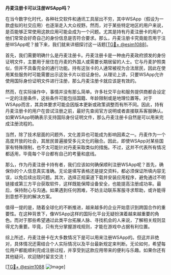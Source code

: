 **丹麦注册卡可以注册WSApp吗？**

在当今数字化时代，各种社交软件和通讯工具层出不穷，其中WSApp（假设为一款虚拟的社交应用）也逐渐走入大众视野。然而，对于某些特定地区的用户来说，是否能够正常使用这款应用可能会成为一个问题。尤其是持有丹麦注册卡的用户，他们常常会好奇自己的身份信息是否符合要求。那么，丹麦注册卡究竟能否用于注册WSApp呢？接下来，我们就来详细探讨这一话题[[TG💪+ @esim1088](https://t.me/s/esim1088)]。

首先，我们需要明确什么是丹麦注册卡。丹麦注册卡是一种由丹麦政府颁发的身份证明文件，主要用于居住在丹麦的外国人或需要长期居留的人士。它与丹麦护照类似，但并不具备完全的通行功能。持有这张卡的人通常被视为合法居民，因此在使用某些服务时可能需要出示这张卡片以验证身份。从理论上讲，只要WSApp允许使用国际身份证明文件进行注册，那么丹麦注册卡就应该是有效的。

然而，在实际操作中，事情并没有那么简单。许多社交平台和服务提供商都会设定一定的注册条件，这些条件可能包括国籍、年龄限制或是地理位置等。对于WSApp而言，其具体要求可能会因版本更新或政策调整而有所不同。因此，持有丹麦注册卡的用户在尝试注册之前，最好先查阅官方说明或者直接联系客服确认。如果WSApp明确表示支持国际身份证明文件，那么丹麦注册卡自然是可以用来完成注册流程的。

当然，除了技术层面的问题外，文化差异也可能成为影响因素之一。丹麦作为一个高度开放的社会，其居民普遍接受多元文化的融合。因此，即使WSApp对某些国家有特殊限制，也不太可能针对丹麦采取类似的措施。不过，这并不代表所有情况都适用，毕竟每个平台都有自己的考量和底线。

那么，作为丹麦注册卡持有者，我们应该如何确保顺利注册WSApp呢？首先，确保你的个人信息真实准确。无论是填写表格还是提交资料，都必须保证所填内容无误，以免后续出现问题。其次，选择正规渠道下载并安装应用程序，避免通过不明链接或第三方平台获取软件，这样既能保障设备安全，也能提高注册成功率。最后，保持耐心与沟通。如果遇到任何困难，不妨主动联系客服寻求帮助，或许能得到意想不到的解决方案。

值得一提的是，随着全球化的不断推进，越来越多的企业开始意识到跨国合作的重要性。在这种背景下，像WSApp这样的国际化平台无疑扮演着越来越重要的角色。而对于那些希望通过此类平台拓展人脉、寻找机会的人来说，了解相关规则显得尤为重要。毕竟，只有充分掌握游戏规则，才能在游戏中占据有利位置。

综上所述，丹麦注册卡在大多数情况下是可以用来注册WSApp的。但这并非绝对，具体情况还需结合个人实际情况以及平台最新规定来判断。无论如何，希望每位用户都能顺利完成注册过程，并享受到这款应用带来的便利与乐趣。如果你还有其他疑问，欢迎随时留言交流！

[[TG💪+ @esim1088](https://t.me/s/esim1088) ![Image](https://i.postimg.cc/4NQfJmqS/Snipaste-2025-05-13-00-14-12.png)]